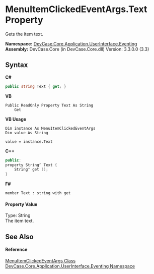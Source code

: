 # MenuItemClickedEventArgs.Text Property 
 

Gets the item text.

**Namespace:**&nbsp;<a href="N_DevCase_Core_Application_UserInterface_Eventing">DevCase.Core.Application.UserInterface.Eventing</a><br />**Assembly:**&nbsp;DevCase.Core (in DevCase.Core.dll) Version: 3.3.0.0 (3.3)

## Syntax

**C#**<br />
``` C#
public string Text { get; }
```

**VB**<br />
``` VB
Public ReadOnly Property Text As String
	Get
```

**VB Usage**<br />
``` VB Usage
Dim instance As MenuItemClickedEventArgs
Dim value As String

value = instance.Text

```

**C++**<br />
``` C++
public:
property String^ Text {
	String^ get ();
}
```

**F#**<br />
``` F#
member Text : string with get

```


#### Property Value
Type: String<br />The item text.

## See Also


#### Reference
<a href="T_DevCase_Core_Application_UserInterface_Eventing_MenuItemClickedEventArgs">MenuItemClickedEventArgs Class</a><br /><a href="N_DevCase_Core_Application_UserInterface_Eventing">DevCase.Core.Application.UserInterface.Eventing Namespace</a><br />